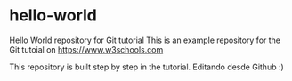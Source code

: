 # hello-world
Hello World repository for Git tutorial
This is an example repository for the Git tutoial on https://www.w3schools.com

This repository is built step by step in the tutorial.
Editando desde Github :)
